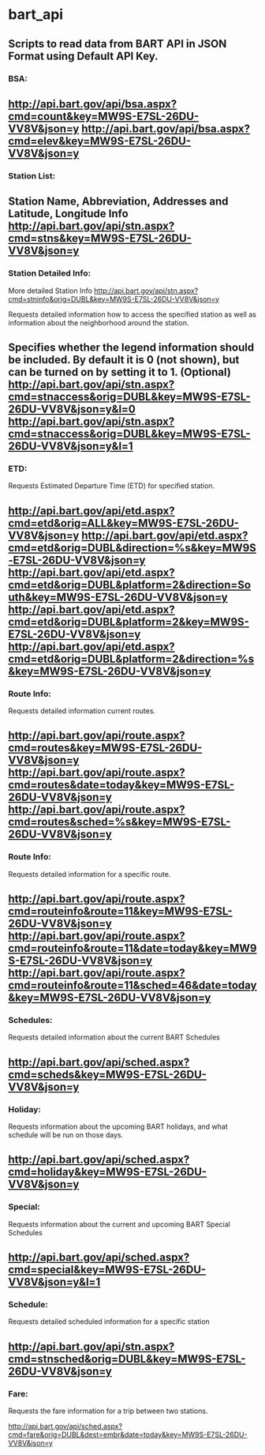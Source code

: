 # bart_api

**Scripts to read data from BART API in JSON Format using Default API Key.**
---
### BSA:
http://api.bart.gov/api/bsa.aspx?cmd=count&key=MW9S-E7SL-26DU-VV8V&json=y
http://api.bart.gov/api/bsa.aspx?cmd=elev&key=MW9S-E7SL-26DU-VV8V&json=y
---
### Station List:
Station Name, Abbreviation, Addresses and Latitude, Longitude Info
http://api.bart.gov/api/stn.aspx?cmd=stns&key=MW9S-E7SL-26DU-VV8V&json=y
---
### Station Detailed Info:
More detailed Station Info
http://api.bart.gov/api/stn.aspx?cmd=stninfo&orig=DUBL&key=MW9S-E7SL-26DU-VV8V&json=y

Requests detailed information how to access the specified station as well as information about the neighborhood around the station.

Specifies whether the legend information should be included.
By default it is 0 (not shown), but can be turned on by setting it to 1. (Optional)
http://api.bart.gov/api/stn.aspx?cmd=stnaccess&orig=DUBL&key=MW9S-E7SL-26DU-VV8V&json=y&l=0
http://api.bart.gov/api/stn.aspx?cmd=stnaccess&orig=DUBL&key=MW9S-E7SL-26DU-VV8V&json=y&l=1
---
### ETD:
Requests Estimated Departure Time (ETD) for specified station.

http://api.bart.gov/api/etd.aspx?cmd=etd&orig=ALL&key=MW9S-E7SL-26DU-VV8V&json=y
http://api.bart.gov/api/etd.aspx?cmd=etd&orig=DUBL&direction=%s&key=MW9S-E7SL-26DU-VV8V&json=y
http://api.bart.gov/api/etd.aspx?cmd=etd&orig=DUBL&platform=2&direction=South&key=MW9S-E7SL-26DU-VV8V&json=y
http://api.bart.gov/api/etd.aspx?cmd=etd&orig=DUBL&platform=2&key=MW9S-E7SL-26DU-VV8V&json=y
http://api.bart.gov/api/etd.aspx?cmd=etd&orig=DUBL&platform=2&direction=%s&key=MW9S-E7SL-26DU-VV8V&json=y
---
### Route Info:
Requests detailed information current routes.

http://api.bart.gov/api/route.aspx?cmd=routes&key=MW9S-E7SL-26DU-VV8V&json=y
http://api.bart.gov/api/route.aspx?cmd=routes&date=today&key=MW9S-E7SL-26DU-VV8V&json=y
http://api.bart.gov/api/route.aspx?cmd=routes&sched=%s&key=MW9S-E7SL-26DU-VV8V&json=y
---
### Route Info:
Requests detailed information for a specific route.

http://api.bart.gov/api/route.aspx?cmd=routeinfo&route=11&key=MW9S-E7SL-26DU-VV8V&json=y
http://api.bart.gov/api/route.aspx?cmd=routeinfo&route=11&date=today&key=MW9S-E7SL-26DU-VV8V&json=y
http://api.bart.gov/api/route.aspx?cmd=routeinfo&route=11&sched=46&date=today&key=MW9S-E7SL-26DU-VV8V&json=y
---
### Schedules:
Requests detailed information about the current BART Schedules

http://api.bart.gov/api/sched.aspx?cmd=scheds&key=MW9S-E7SL-26DU-VV8V&json=y
---
### Holiday:
Requests information about the upcoming BART holidays, and what schedule will be run on those days.

http://api.bart.gov/api/sched.aspx?cmd=holiday&key=MW9S-E7SL-26DU-VV8V&json=y
---
### Special:
Requests information about the current and upcoming BART Special Schedules

http://api.bart.gov/api/sched.aspx?cmd=special&key=MW9S-E7SL-26DU-VV8V&json=y&l=1
---
### Schedule:
Requests detailed scheduled information for a specific station

http://api.bart.gov/api/stn.aspx?cmd=stnsched&orig=DUBL&key=MW9S-E7SL-26DU-VV8V&json=y
---
### Fare:
Requests the fare information for a trip between two stations.

http://api.bart.gov/api/sched.aspx?cmd=fare&orig=DUBL&dest=embr&date=today&key=MW9S-E7SL-26DU-VV8V&json=y
